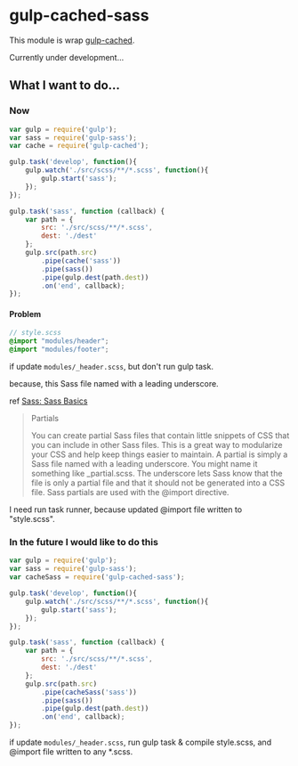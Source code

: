 # gulp-cached-sass

This module is wrap [gulp-cached](https://www.npmjs.com/package/gulp-cached).

Currently under development...

## What I want to do...

### Now
```js
var gulp = require('gulp');
var sass = require('gulp-sass');
var cache = require('gulp-cached');

gulp.task('develop', function(){
    gulp.watch('./src/scss/**/*.scss', function(){
        gulp.start('sass');
    });
});

gulp.task('sass', function (callback) {
    var path = {
        src: './src/scss/**/*.scss',
        dest: './dest'
    };
    gulp.src(path.src)
        .pipe(cache('sass'))
        .pipe(sass())
        .pipe(gulp.dest(path.dest))
        .on('end', callback);
});

```

#### Problem

```scss
// style.scss
@import "modules/header";
@import "modules/footer";


```

if update `modules/_header.scss`, but don't run gulp task.

because, this Sass file named with a leading underscore.

ref [Sass: Sass Basics](http://sass-lang.com/guide)
> Partials
>
> You can create partial Sass files that contain little snippets of CSS that you can include in other Sass files. This is a great way to modularize your CSS and help keep things easier to maintain. A partial is simply a Sass file named with a leading underscore. You might name it something like _partial.scss. The underscore lets Sass know that the file is only a partial file and that it should not be generated into a CSS file. Sass partials are used with the @import directive. 

I need run task runner, because updated @import file written to "style.scss".


### In the future I would like to do this

```js
var gulp = require('gulp');
var sass = require('gulp-sass');
var cacheSass = require('gulp-cached-sass');

gulp.task('develop', function(){
    gulp.watch('./src/scss/**/*.scss', function(){
        gulp.start('sass');
    });
});

gulp.task('sass', function (callback) {
    var path = {
        src: './src/scss/**/*.scss',
        dest: './dest'
    };
    gulp.src(path.src)
        .pipe(cacheSass('sass'))
        .pipe(sass())
        .pipe(gulp.dest(path.dest))
        .on('end', callback);
});

```

if update `modules/_header.scss`, run gulp task & compile style.scss, and @import file written to any *.scss.
